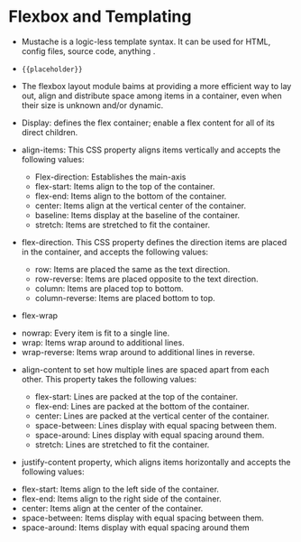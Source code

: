 # Flexbox and Templating

* Mustache is a logic-less template syntax. It can be used for HTML, config files, source code, anything .
* `{{placeholder}}`

* The flexbox layout module baims at providing a more efficient way to lay out, align and distribute space among items in a container, even when their size is unknown and/or dynamic.


- Display: defines the flex container; enable a flex content for all of its direct children.
- align-items: This CSS property aligns items vertically and accepts the following values:
  - Flex-direction: Establishes the main-axis
  - flex-start: Items align to the top of the container.
  - flex-end: Items align to the bottom of the container.
  - center: Items align at the vertical center of the container.
  - baseline: Items display at the baseline of the container.
  - stretch: Items are stretched to fit the container.

- flex-direction. This CSS property defines the direction items are placed in the container, and accepts the following values:
  - row: Items are placed the same as the text direction.
  - row-reverse: Items are placed opposite to the text direction.
  - column: Items are placed top to bottom.
  - column-reverse: Items are placed bottom to top.

*  flex-wrap 
  - nowrap: Every item is fit to a single line.
  - wrap: Items wrap around to additional lines.
  - wrap-reverse: Items wrap around to additional lines in reverse.

* align-content to set how multiple lines are spaced apart from each other. This property takes the following values:
  - flex-start: Lines are packed at the top of the container.
  - flex-end: Lines are packed at the bottom of the container.
  - center: Lines are packed at the vertical center of the container.
  - space-between: Lines display with equal spacing between them.
  - space-around: Lines display with equal spacing around them.
  - stretch: Lines are stretched to fit the container.

*  justify-content property, which aligns items horizontally and accepts the following values:
  - flex-start: Items align to the left side of the container.
  - flex-end: Items align to the right side of the container.
  - center: Items align at the center of the container.
  - space-between: Items display with equal spacing between them.
  - space-around: Items display with equal spacing around them